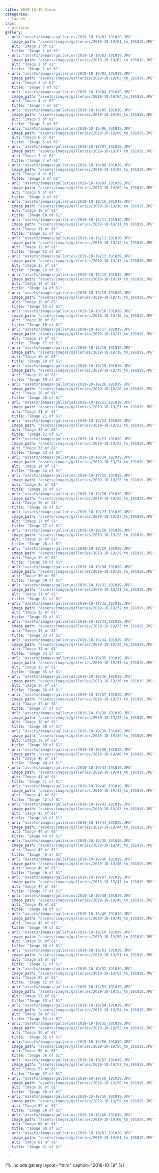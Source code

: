 ```yaml
---
title: 2019-10-19 Album
categories:
 - launch
tags:
 - pictures
gallery:
 - url: "assets/images/galleries/2019-10-19/01_191019.JPG"
   image_path: "assets/images/galleries/2019-10-19/01_tn_191019.JPG"
   alt: "Image 1 of 61"
   title: "Image 1 of 61"
 - url: "assets/images/galleries/2019-10-19/02_191019.JPG"
   image_path: "assets/images/galleries/2019-10-19/02_tn_191019.JPG"
   alt: "Image 2 of 61"
   title: "Image 2 of 61"
 - url: "assets/images/galleries/2019-10-19/03_191019.JPG"
   image_path: "assets/images/galleries/2019-10-19/03_tn_191019.JPG"
   alt: "Image 3 of 61"
   title: "Image 3 of 61"
 - url: "assets/images/galleries/2019-10-19/04_191019.JPG"
   image_path: "assets/images/galleries/2019-10-19/04_tn_191019.JPG"
   alt: "Image 4 of 61"
   title: "Image 4 of 61"
 - url: "assets/images/galleries/2019-10-19/05_191019.JPG"
   image_path: "assets/images/galleries/2019-10-19/05_tn_191019.JPG"
   alt: "Image 5 of 61"
   title: "Image 5 of 61"
 - url: "assets/images/galleries/2019-10-19/06_191019.JPG"
   image_path: "assets/images/galleries/2019-10-19/06_tn_191019.JPG"
   alt: "Image 6 of 61"
   title: "Image 6 of 61"
 - url: "assets/images/galleries/2019-10-19/07_191019.JPG"
   image_path: "assets/images/galleries/2019-10-19/07_tn_191019.JPG"
   alt: "Image 7 of 61"
   title: "Image 7 of 61"
 - url: "assets/images/galleries/2019-10-19/08_191019.JPG"
   image_path: "assets/images/galleries/2019-10-19/08_tn_191019.JPG"
   alt: "Image 8 of 61"
   title: "Image 8 of 61"
 - url: "assets/images/galleries/2019-10-19/09_191019.JPG"
   image_path: "assets/images/galleries/2019-10-19/09_tn_191019.JPG"
   alt: "Image 9 of 61"
   title: "Image 9 of 61"
 - url: "assets/images/galleries/2019-10-19/10_191019.JPG"
   image_path: "assets/images/galleries/2019-10-19/10_tn_191019.JPG"
   alt: "Image 10 of 61"
   title: "Image 10 of 61"
 - url: "assets/images/galleries/2019-10-19/11_191019.JPG"
   image_path: "assets/images/galleries/2019-10-19/11_tn_191019.JPG"
   alt: "Image 11 of 61"
   title: "Image 11 of 61"
 - url: "assets/images/galleries/2019-10-19/12_191019.JPG"
   image_path: "assets/images/galleries/2019-10-19/12_tn_191019.JPG"
   alt: "Image 12 of 61"
   title: "Image 12 of 61"
 - url: "assets/images/galleries/2019-10-19/13_191019.JPG"
   image_path: "assets/images/galleries/2019-10-19/13_tn_191019.JPG"
   alt: "Image 13 of 61"
   title: "Image 13 of 61"
 - url: "assets/images/galleries/2019-10-19/14_191019.JPG"
   image_path: "assets/images/galleries/2019-10-19/14_tn_191019.JPG"
   alt: "Image 14 of 61"
   title: "Image 14 of 61"
 - url: "assets/images/galleries/2019-10-19/15_191019.JPG"
   image_path: "assets/images/galleries/2019-10-19/15_tn_191019.JPG"
   alt: "Image 15 of 61"
   title: "Image 15 of 61"
 - url: "assets/images/galleries/2019-10-19/16_191019.JPG"
   image_path: "assets/images/galleries/2019-10-19/16_tn_191019.JPG"
   alt: "Image 16 of 61"
   title: "Image 16 of 61"
 - url: "assets/images/galleries/2019-10-19/17_191019.JPG"
   image_path: "assets/images/galleries/2019-10-19/17_tn_191019.JPG"
   alt: "Image 17 of 61"
   title: "Image 17 of 61"
 - url: "assets/images/galleries/2019-10-19/18_191019.JPG"
   image_path: "assets/images/galleries/2019-10-19/18_tn_191019.JPG"
   alt: "Image 18 of 61"
   title: "Image 18 of 61"
 - url: "assets/images/galleries/2019-10-19/19_191019.JPG"
   image_path: "assets/images/galleries/2019-10-19/19_tn_191019.JPG"
   alt: "Image 19 of 61"
   title: "Image 19 of 61"
 - url: "assets/images/galleries/2019-10-19/20_191019.JPG"
   image_path: "assets/images/galleries/2019-10-19/20_tn_191019.JPG"
   alt: "Image 20 of 61"
   title: "Image 20 of 61"
 - url: "assets/images/galleries/2019-10-19/21_191019.JPG"
   image_path: "assets/images/galleries/2019-10-19/21_tn_191019.JPG"
   alt: "Image 21 of 61"
   title: "Image 21 of 61"
 - url: "assets/images/galleries/2019-10-19/22_191019.JPG"
   image_path: "assets/images/galleries/2019-10-19/22_tn_191019.JPG"
   alt: "Image 22 of 61"
   title: "Image 22 of 61"
 - url: "assets/images/galleries/2019-10-19/23_191019.JPG"
   image_path: "assets/images/galleries/2019-10-19/23_tn_191019.JPG"
   alt: "Image 23 of 61"
   title: "Image 23 of 61"
 - url: "assets/images/galleries/2019-10-19/24_191019.JPG"
   image_path: "assets/images/galleries/2019-10-19/24_tn_191019.JPG"
   alt: "Image 24 of 61"
   title: "Image 24 of 61"
 - url: "assets/images/galleries/2019-10-19/25_191019.JPG"
   image_path: "assets/images/galleries/2019-10-19/25_tn_191019.JPG"
   alt: "Image 25 of 61"
   title: "Image 25 of 61"
 - url: "assets/images/galleries/2019-10-19/26_191019.JPG"
   image_path: "assets/images/galleries/2019-10-19/26_tn_191019.JPG"
   alt: "Image 26 of 61"
   title: "Image 26 of 61"
 - url: "assets/images/galleries/2019-10-19/27_191019.JPG"
   image_path: "assets/images/galleries/2019-10-19/27_tn_191019.JPG"
   alt: "Image 27 of 61"
   title: "Image 27 of 61"
 - url: "assets/images/galleries/2019-10-19/28_191019.JPG"
   image_path: "assets/images/galleries/2019-10-19/28_tn_191019.JPG"
   alt: "Image 28 of 61"
   title: "Image 28 of 61"
 - url: "assets/images/galleries/2019-10-19/29_191019.JPG"
   image_path: "assets/images/galleries/2019-10-19/29_tn_191019.JPG"
   alt: "Image 29 of 61"
   title: "Image 29 of 61"
 - url: "assets/images/galleries/2019-10-19/30_191019.JPG"
   image_path: "assets/images/galleries/2019-10-19/30_tn_191019.JPG"
   alt: "Image 30 of 61"
   title: "Image 30 of 61"
 - url: "assets/images/galleries/2019-10-19/31_191019.JPG"
   image_path: "assets/images/galleries/2019-10-19/31_tn_191019.JPG"
   alt: "Image 31 of 61"
   title: "Image 31 of 61"
 - url: "assets/images/galleries/2019-10-19/32_191019.JPG"
   image_path: "assets/images/galleries/2019-10-19/32_tn_191019.JPG"
   alt: "Image 32 of 61"
   title: "Image 32 of 61"
 - url: "assets/images/galleries/2019-10-19/33_191019.JPG"
   image_path: "assets/images/galleries/2019-10-19/33_tn_191019.JPG"
   alt: "Image 33 of 61"
   title: "Image 33 of 61"
 - url: "assets/images/galleries/2019-10-19/34_191019.JPG"
   image_path: "assets/images/galleries/2019-10-19/34_tn_191019.JPG"
   alt: "Image 34 of 61"
   title: "Image 34 of 61"
 - url: "assets/images/galleries/2019-10-19/35_191019.JPG"
   image_path: "assets/images/galleries/2019-10-19/35_tn_191019.JPG"
   alt: "Image 35 of 61"
   title: "Image 35 of 61"
 - url: "assets/images/galleries/2019-10-19/36_191019.JPG"
   image_path: "assets/images/galleries/2019-10-19/36_tn_191019.JPG"
   alt: "Image 36 of 61"
   title: "Image 36 of 61"
 - url: "assets/images/galleries/2019-10-19/37_191019.JPG"
   image_path: "assets/images/galleries/2019-10-19/37_tn_191019.JPG"
   alt: "Image 37 of 61"
   title: "Image 37 of 61"
 - url: "assets/images/galleries/2019-10-19/38_191019.JPG"
   image_path: "assets/images/galleries/2019-10-19/38_tn_191019.JPG"
   alt: "Image 38 of 61"
   title: "Image 38 of 61"
 - url: "assets/images/galleries/2019-10-19/39_191019.JPG"
   image_path: "assets/images/galleries/2019-10-19/39_tn_191019.JPG"
   alt: "Image 39 of 61"
   title: "Image 39 of 61"
 - url: "assets/images/galleries/2019-10-19/40_191019.JPG"
   image_path: "assets/images/galleries/2019-10-19/40_tn_191019.JPG"
   alt: "Image 40 of 61"
   title: "Image 40 of 61"
 - url: "assets/images/galleries/2019-10-19/41_191019.JPG"
   image_path: "assets/images/galleries/2019-10-19/41_tn_191019.JPG"
   alt: "Image 41 of 61"
   title: "Image 41 of 61"
 - url: "assets/images/galleries/2019-10-19/42_191019.JPG"
   image_path: "assets/images/galleries/2019-10-19/42_tn_191019.JPG"
   alt: "Image 42 of 61"
   title: "Image 42 of 61"
 - url: "assets/images/galleries/2019-10-19/43_191019.JPG"
   image_path: "assets/images/galleries/2019-10-19/43_tn_191019.JPG"
   alt: "Image 43 of 61"
   title: "Image 43 of 61"
 - url: "assets/images/galleries/2019-10-19/44_191019.JPG"
   image_path: "assets/images/galleries/2019-10-19/44_tn_191019.JPG"
   alt: "Image 44 of 61"
   title: "Image 44 of 61"
 - url: "assets/images/galleries/2019-10-19/45_191019.JPG"
   image_path: "assets/images/galleries/2019-10-19/45_tn_191019.JPG"
   alt: "Image 45 of 61"
   title: "Image 45 of 61"
 - url: "assets/images/galleries/2019-10-19/46_191019.JPG"
   image_path: "assets/images/galleries/2019-10-19/46_tn_191019.JPG"
   alt: "Image 46 of 61"
   title: "Image 46 of 61"
 - url: "assets/images/galleries/2019-10-19/47_191019.JPG"
   image_path: "assets/images/galleries/2019-10-19/47_tn_191019.JPG"
   alt: "Image 47 of 61"
   title: "Image 47 of 61"
 - url: "assets/images/galleries/2019-10-19/48_191019.JPG"
   image_path: "assets/images/galleries/2019-10-19/48_tn_191019.JPG"
   alt: "Image 48 of 61"
   title: "Image 48 of 61"
 - url: "assets/images/galleries/2019-10-19/49_191019.JPG"
   image_path: "assets/images/galleries/2019-10-19/49_tn_191019.JPG"
   alt: "Image 49 of 61"
   title: "Image 49 of 61"
 - url: "assets/images/galleries/2019-10-19/50_191019.JPG"
   image_path: "assets/images/galleries/2019-10-19/50_tn_191019.JPG"
   alt: "Image 50 of 61"
   title: "Image 50 of 61"
 - url: "assets/images/galleries/2019-10-19/51_191019.JPG"
   image_path: "assets/images/galleries/2019-10-19/51_tn_191019.JPG"
   alt: "Image 51 of 61"
   title: "Image 51 of 61"
 - url: "assets/images/galleries/2019-10-19/52_191019.JPG"
   image_path: "assets/images/galleries/2019-10-19/52_tn_191019.JPG"
   alt: "Image 52 of 61"
   title: "Image 52 of 61"
 - url: "assets/images/galleries/2019-10-19/53_191019.JPG"
   image_path: "assets/images/galleries/2019-10-19/53_tn_191019.JPG"
   alt: "Image 53 of 61"
   title: "Image 53 of 61"
 - url: "assets/images/galleries/2019-10-19/54_191019.JPG"
   image_path: "assets/images/galleries/2019-10-19/54_tn_191019.JPG"
   alt: "Image 54 of 61"
   title: "Image 54 of 61"
 - url: "assets/images/galleries/2019-10-19/55_191019.JPG"
   image_path: "assets/images/galleries/2019-10-19/55_tn_191019.JPG"
   alt: "Image 55 of 61"
   title: "Image 55 of 61"
 - url: "assets/images/galleries/2019-10-19/56_191019.JPG"
   image_path: "assets/images/galleries/2019-10-19/56_tn_191019.JPG"
   alt: "Image 56 of 61"
   title: "Image 56 of 61"
 - url: "assets/images/galleries/2019-10-19/57_191019.JPG"
   image_path: "assets/images/galleries/2019-10-19/57_tn_191019.JPG"
   alt: "Image 57 of 61"
   title: "Image 57 of 61"
 - url: "assets/images/galleries/2019-10-19/58_191019.JPG"
   image_path: "assets/images/galleries/2019-10-19/58_tn_191019.JPG"
   alt: "Image 58 of 61"
   title: "Image 58 of 61"
 - url: "assets/images/galleries/2019-10-19/59_191019.JPG"
   image_path: "assets/images/galleries/2019-10-19/59_tn_191019.JPG"
   alt: "Image 59 of 61"
   title: "Image 59 of 61"
 - url: "assets/images/galleries/2019-10-19/60_191019.JPG"
   image_path: "assets/images/galleries/2019-10-19/60_tn_191019.JPG"
   alt: "Image 60 of 61"
   title: "Image 60 of 61"
 - url: "assets/images/galleries/2019-10-19/61_191019.JPG"
   image_path: "assets/images/galleries/2019-10-19/61_tn_191019.JPG"
   alt: "Image 61 of 61"
   title: "Image 61 of 61"

---
```


{% include gallery layout="third" caption="2019-10-19" %}
